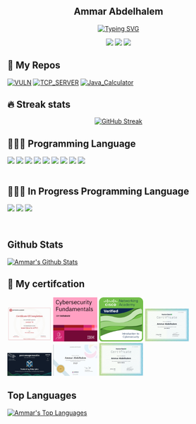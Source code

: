 <div align="center">

<h2>Ammar Abdelhalem</h2>

[![Typing SVG](https://readme-typing-svg.demolab.com?pause=2000&color=6FF71E&center=true&vCenter=true&width=435&lines=Jr.+Penetration+Tester;Intermediate+Python+Devoloper+)](https://git.io/typing-svg)
</div>
<p align="center">
    <a href="https://www.linkedin.com/in/ammar-abdelhalem-5ba905217/">
    <img src="https://cdn-icons-png.flaticon.com/512/145/145807.png"width="30"></a>
    <a href="https://www.linkedin.com/in/ammar-abdelhalem-5ba905217/">
    <img src="https://cdn-icons-png.flaticon.com/512/733/733579.png"width="30"></a>
    <a href="mailto:ammarabdelhalem19@gmail.com">
    <img src="https://cdn-icons-png.flaticon.com/512/732/732200.png"width="30"></a>
</p>

## 📘 My Repos

<p align="left">
    <a href="https://github.com/AmmarAbdelhalem/VULN"><img width="250" src="https://denvercoder1-github-readme-stats.vercel.app/api/pin/?username=AmmarAbdelhalem&repo=VULN&theme=react&bg_color=1F222E&title_color=F85D7F&hide_border=true&icon_color=F8D866&show_icons=false" alt="VULN"></a>
    <a href="https://github.com/AmmarAbdelhalem/TCP_SERVER"><img width="250" src="https://denvercoder1-github-readme-stats.vercel.app/api/pin/?username=AmmarAbdelhalem&repo=TCP_SERVER&theme=react&bg_color=1F222E&title_color=F85D7F&hide_border=true&icon_color=F8D866&show_icons=false" alt="TCP_SERVER"></a>
    <a href="https://github.com/AmmarAbdelhalem/Java_Calculator"><img width="250" src="https://denvercoder1-github-readme-stats.vercel.app/api/pin/?username=AmmarAbdelhalem&repo=Java_Calculator&theme=react&bg_color=1F222E&title_color=F85D7F&hide_border=true&icon_color=F8D866&show_icons=false" alt="Java_Calculator"></a>
</p>

## 🔥 Streak stats
<div align="center">

[![GitHub Streak](https://streak-stats.demolab.com/?user=AmmarAbdelhalem&theme=monokai-metallian&hide_border=true)](https://git.io/streak-stats)

</div>

## 🧑🏽‍💻 Programming Language

<div align="left">
    <img src="https://cdn-icons-png.flaticon.com/512/5968/5968350.png" width="40">
    <img src="https://cdn-icons-png.flaticon.com/512/5968/5968282.png" width="40">
    <img src="https://img.icons8.com/color/512/bash.png" width="40">
    <img src="https://cdn-icons-png.flaticon.com/512/6132/6132222.png" width="40">
    <img src="https://cdn-icons-png.flaticon.com/512/5968/5968332.png" width="40">
    <img src="https://cdn-icons-png.flaticon.com/512/5968/5968292.png" width="40">
    <img src="https://cdn-icons-png.flaticon.com/512/1051/1051277.png" width="40">
    <img src="https://cdn-icons-png.flaticon.com/512/732/732190.png" width="40">
    <img src="https://cdn-icons-png.flaticon.com/512/603/603201.png" width="40">
</div>

<br>

## 🧑🏽‍💻 In Progress Programming Language

<p align="left">
    <img src="https://cdn-icons-png.flaticon.com/512/6132/6132219.png" width=40>
    <img src="https://www.bing.com/th?id=OSK.5a517a705aac273240474fa1549391cb&w=148&h=148&c=7&o=6&dpr=1.25&pid=SANGAM" width=40>
    <img src="https://th.bing.com/th/id/R.bf99b61d6dc523745ba299caf02b3a1e?rik=Lujpb6a2JJj70A&pid=ImgRaw&r=0" width=40>
</p>
<br>

## Github Stats

<a href="https://github.com/AmmarAbdelhalem"><img alt="Ammar's Github Stats" src="https://denvercoder1-github-readme-stats.vercel.app/api/?username=AmmarAbdelhalem&show_icons=true&include_all_commits=true&count_private=true&theme=react&hide_border=true&bg_color=1F222E&title_color=F85D7F&icon_color=F8D866" height="192px"/></a>

## 🧾 My certifcation
<p align="left">
    <img src="CERT\certificate-1667667227898.jpg" width="100">
    <img src="CERT\Cybersecurity_Fundamentals-cert.png" width="100">
    <img src="CERT\intro to cyber seecrurity-cert.png" width="100">
    <img src="CERT\java-cert.png" width="100">
    <img src="CERT\pentest-principles-cert.jpg" width="100">
    <img src="CERT\1660770376266.jpeg" width="100">
    <img src="CERT\download.png" width="100">
</p>

## Top Languages

<a href="https://github.com/AmmarAbdelahalem"><img alt="Ammar's Top Languages" src="https://github-readme-stats.vercel.app/api/top-langs/?username=AmmarAbdelhalem&langs_count=8&layout=compact&theme=react&hide_border=true&bg_color=1F222E&title_color=F85D7F&icon_color=F8D866&hide=Jupyter%20Notebook" height="192px"/></a>
